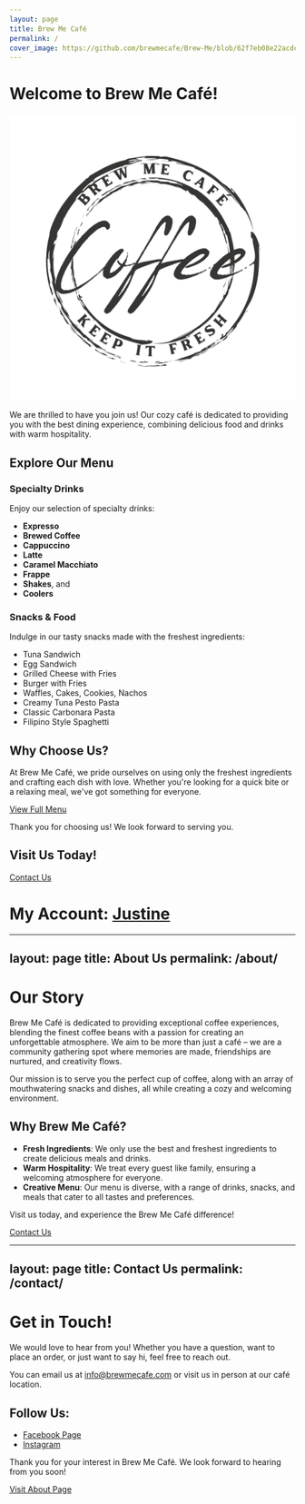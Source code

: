 ```yaml
---
layout: page
title: Brew Me Café
permalink: /
cover_image: https://github.com/brewmecafe/Brew-Me/blob/62f7eb08e22acdcf93391d2d2b7ffe00df3955cb/Brew%20Me%20caf%C3%A9.png
---
```


# Welcome to Brew Me Café!

![Brew Me Café Cover](https://github.com/brewmecafe/Brew-Me/blob/62f7eb08e22acdcf93391d2d2b7ffe00df3955cb/Brew%20Me%20caf%C3%A9.png?raw=true)

We are thrilled to have you join us! Our cozy café is dedicated to providing you with the best dining experience, combining delicious food and drinks with warm hospitality.

## Explore Our Menu

### Specialty Drinks
Enjoy our selection of specialty drinks:
- **Expresso**
- **Brewed Coffee**
- **Cappuccino**
- **Latte**
- **Caramel Macchiato**
- **Frappe**
- **Shakes**, and
- **Coolers**

### Snacks & Food
Indulge in our tasty snacks made with the freshest ingredients:
- Tuna Sandwich
- Egg Sandwich
- Grilled Cheese with Fries
- Burger with Fries
- Waffles, Cakes, Cookies, Nachos
- Creamy Tuna Pesto Pasta
- Classic Carbonara Pasta
- Filipino Style Spaghetti

## Why Choose Us?

At Brew Me Café, we pride ourselves on using only the freshest ingredients and crafting each dish with love. Whether you're looking for a quick bite or a relaxing meal, we've got something for everyone.

[View Full Menu](menu.md)

Thank you for choosing us! We look forward to serving you.

## Visit Us Today!

[Contact Us](contact.html)

# My Account: [Justine](https://www.facebook.com/justinelee72)


---
layout: page
title: About Us
permalink: /about/
---

# Our Story

Brew Me Café is dedicated to providing exceptional coffee experiences, blending the finest coffee beans with a passion for creating an unforgettable atmosphere. We aim to be more than just a café – we are a community gathering spot where memories are made, friendships are nurtured, and creativity flows.

Our mission is to serve you the perfect cup of coffee, along with an array of mouthwatering snacks and dishes, all while creating a cozy and welcoming environment.

## Why Brew Me Café?
- **Fresh Ingredients**: We only use the best and freshest ingredients to create delicious meals and drinks.
- **Warm Hospitality**: We treat every guest like family, ensuring a welcoming atmosphere for everyone.
- **Creative Menu**: Our menu is diverse, with a range of drinks, snacks, and meals that cater to all tastes and preferences.

Visit us today, and experience the Brew Me Café difference!

[Contact Us](contact.html)

---
layout: page
title: Contact Us
permalink: /contact/
---

# Get in Touch!

We would love to hear from you! Whether you have a question, want to place an order, or just want to say hi, feel free to reach out.

You can email us at [info@brewmecafe.com](mailto://brewmecafe00@gmail.com) or visit us in person at our café location.

## Follow Us:
- [Facebook Page](https://www.facebook.com/goodshit.page/)
- [Instagram](https://www.instagram.com/justinelee00/)

Thank you for your interest in Brew Me Café. We look forward to hearing from you soon!

[Visit About Page](about.html)
